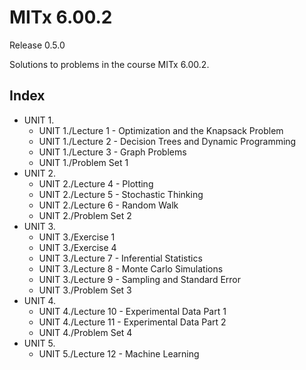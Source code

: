 # MITx 6.00.2
Release 0.5.0

Solutions to problems in the course MITx 6.00.2.

## Index
- UNIT 1.
  - UNIT 1./Lecture 1 - Optimization and the Knapsack Problem
  - UNIT 1./Lecture 2 - Decision Trees and Dynamic Programming
  - UNIT 1./Lecture 3 - Graph Problems
  - UNIT 1./Problem Set 1
- UNIT 2.
  - UNIT 2./Lecture 4 - Plotting
  - UNIT 2./Lecture 5 - Stochastic Thinking
  - UNIT 2./Lecture 6 - Random Walk
  - UNIT 2./Problem Set 2
- UNIT 3.
  - UNIT 3./Exercise 1
  - UNIT 3./Exercise 4
  - UNIT 3./Lecture 7 - Inferential Statistics
  - UNIT 3./Lecture 8 - Monte Carlo Simulations
  - UNIT 3./Lecture 9 - Sampling and Standard Error
  - UNIT 3./Problem Set 3
- UNIT 4.
  - UNIT 4./Lecture 10 - Experimental Data Part 1
  - UNIT 4./Lecture 11 - Experimental Data Part 2
  - UNIT 4./Problem Set 4
- UNIT 5.
  - UNIT 5./Lecture 12 - Machine Learning
